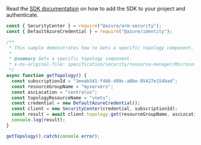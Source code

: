 Read the [SDK documentation](https://github.com/Azure/azure-sdk-for-js/blob/%40azure%2Farm-security_5.0.0/sdk/security/arm-security/README.md) on how to add the SDK to your project and authenticate.

```javascript
const { SecurityCenter } = require("@azure/arm-security");
const { DefaultAzureCredential } = require("@azure/identity");

/**
 * This sample demonstrates how to Gets a specific topology component.
 *
 * @summary Gets a specific topology component.
 * x-ms-original-file: specification/security/resource-manager/Microsoft.Security/stable/2020-01-01/examples/Topology/GetTopology_example.json
 */
async function getTopology() {
  const subscriptionId = "3eeab341-f466-499c-a8be-85427e154bad";
  const resourceGroupName = "myservers";
  const ascLocation = "centralus";
  const topologyResourceName = "vnets";
  const credential = new DefaultAzureCredential();
  const client = new SecurityCenter(credential, subscriptionId);
  const result = await client.topology.get(resourceGroupName, ascLocation, topologyResourceName);
  console.log(result);
}

getTopology().catch(console.error);
```
